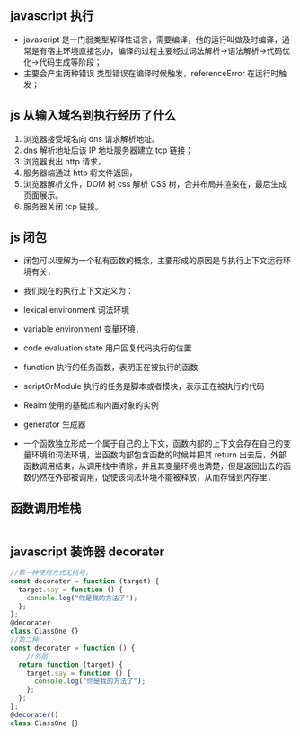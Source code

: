 
## javascript 执行

- javascript 是一门弱类型解释性语言，需要编译，他的运行叫做及时编译，通常是有宿主环境直接包办，编译的过程主要经过词法解析->语法解析->代码优化->代码生成等阶段；
- 主要会产生两种错误 类型错误在编译时候触发，referenceError 在运行时触发；

## js 从输入域名到执行经历了什么

1. 浏览器接受域名向 dns 请求解析地址。
2. dns 解析地址后该 IP 地址服务器建立 tcp 链接；
3. 浏览器发出 http 请求，
4. 服务器端通过 http 将文件返回，
5. 浏览器解析文件，DOM 树 css 解析 CSS 树，合并布局并渲染在，最后生成页面展示。
6. 服务器关闭 tcp 链接。

## js 闭包

- 闭包可以理解为一个私有函数的概念，主要形成的原因是与执行上下文运行环境有关，
- 我们现在的执行上下文定义为：
- lexical environment 词法环境
- variable environment 变量环境，
- code evaluation state 用户回复代码执行的位置
- function 执行的任务函数，表明正在被执行的函数
- scriptOrModule 执行的任务是脚本或者模块，表示正在被执行的代码
- Realm 使用的基础库和内置对象的实例
- generator 生成器

- 一个函数独立形成一个属于自己的上下文，函数内部的上下文会存在自己的变量环境和词法环境，当函数内部包含函数的时候并把其 return 出去后，外部函数调用结束，从调用栈中清除，并且其变量环境也清楚，但是返回出去的函数仍然在外部被调用，促使该词法环境不能被释放，从而存储到内存里，

## 函数调用堆栈

```

```


## javascript 装饰器 decorater

```javascript
//第一种使用方式无括号，
const decorater = function (target) {
  target.say = function () {
    console.log("你是我的方法了");
  };
};
@decorater
class ClassOne {}
//第二种
const decorater = function () {
    //外层
  return function (target) {
    target.say = function () {
      console.log("你是我的方法了");
    };
  };
};
@decorater()
class ClassOne {}
```






